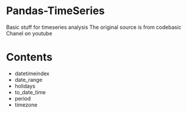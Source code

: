 # Pandas-TimeSeries
Basic stuff for timeseries analysis
The original source is from codebasic Chanel on youtube

# Contents
 - datetimeindex
 - date_range
 - holidays
 - to_date_time
 - period
 - timezone
